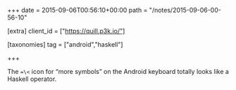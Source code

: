+++
date = 2015-09-06T00:56:10+00:00
path = "/notes/2015-09-06-00-56-10"

[extra]
client_id = ["https://quill.p3k.io/"]

[taxonomies]
tag = ["android","haskell"]

+++

<p>The <code>=\&lt;</code> icon for “more symbols” on the Android keyboard totally looks like a Haskell operator.</p>